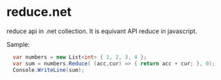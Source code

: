 # reduce.net
reduce api in .net collection. It is equivant API reduce in javascript.

Sample:

```csharp
  var numbers = new List<int> { 1, 2, 3, 4 };
  var sum = numbers.Reduce( (acc,cur) => { return acc + cur; }, 0);
  Console.WriteLine(sum);
```
